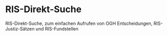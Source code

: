 # RIS-Direkt-Suche
RIS-Direkt-Suche, zum einfachen Aufrufen von OGH Entscheidungen, RIS-Justiz-Sätzen und RIS-Fundstellen
